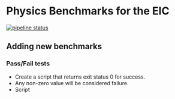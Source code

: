 Physics Benchmarks for the EIC
==============================

[![pipeline status](https://eicweb.phy.anl.gov/EIC/physics_benchmarks/badges/master/pipeline.svg)](https://eicweb.phy.anl.gov/EIC/physics_benchmarks/-/commits/master)

## Adding new benchmarks

### Pass/Fail tests

- Create a script that returns exit status 0 for success.
- Any non-zero value will be considered failure.
- Script  

